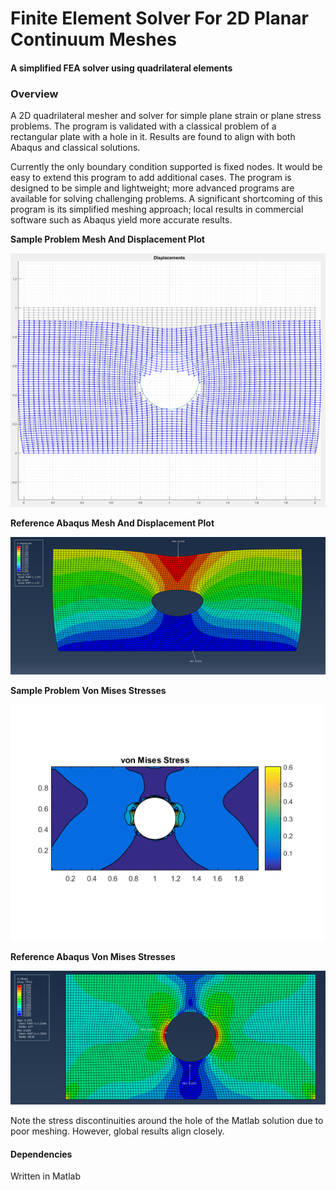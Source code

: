 
# Finite Element Solver For 2D Planar Continuum Meshes
#### A simplified FEA solver using quadrilateral elements
### Overview
A 2D quadrilateral mesher and solver for simple plane strain or plane stress problems. The program is validated with a classical problem of a rectangular plate with a hole in it. Results are found to align with both Abaqus and classical solutions.

Currently the only boundary condition supported is fixed nodes. It would be easy to extend this program to add additional cases. The program is designed to be simple and lightweight; more advanced programs are available for solving challenging problems. A significant shortcoming of this program is its simplified meshing approach; local results in commercial software such as Abaqus yield more accurate results.

**Sample Problem Mesh And Displacement Plot**
<p align="center">
  <img src="https://github.com/slehmann1/2DContinuumFEA/blob/main/Res/DeflectionResults.png?raw=true" alt="Displacement Plot"/>
</p>

**Reference Abaqus Mesh And Displacement Plot**
<p align="center">
  <img src="https://github.com/slehmann1/2DContinuumFEA/blob/main/Res/AbaqusDeflectionResults.png?raw=true" alt="Abaqus Displacement Plot"/>
</p>

**Sample Problem Von Mises Stresses**
<p align="center">
  <img src="https://github.com/slehmann1/2DContinuumFEA/blob/main/Res/VonMisesResults.png?raw=true" alt="Displacement Plot"/>
</p>

**Reference Abaqus Von Mises Stresses**
<p align="center">
  <img src="https://github.com/slehmann1/2DContinuumFEA/blob/main/Res/AbaqusVonMisesResults.png?raw=true" alt="Abaqus Displacement Plot"/>
</p>

Note the stress discontinuities around the hole of the Matlab solution due to poor meshing. However, global results align closely.

#### Dependencies
Written in Matlab
